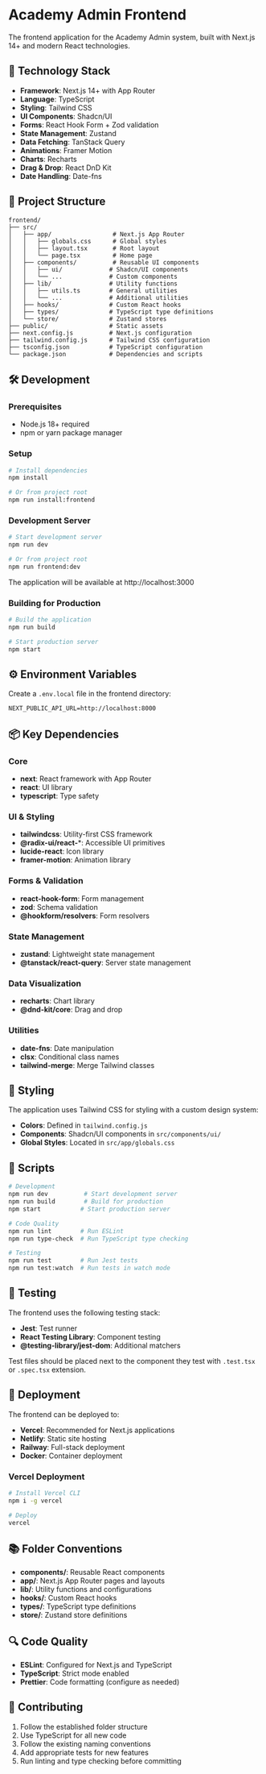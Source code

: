 # Academy Admin Frontend

The frontend application for the Academy Admin system, built with Next.js 14+ and modern React technologies.

## 🚀 Technology Stack

- **Framework**: Next.js 14+ with App Router
- **Language**: TypeScript
- **Styling**: Tailwind CSS
- **UI Components**: Shadcn/UI
- **Forms**: React Hook Form + Zod validation
- **State Management**: Zustand
- **Data Fetching**: TanStack Query
- **Animations**: Framer Motion
- **Charts**: Recharts
- **Drag & Drop**: React DnD Kit
- **Date Handling**: Date-fns

## 📁 Project Structure

```
frontend/
├── src/
│   ├── app/                 # Next.js App Router
│   │   ├── globals.css      # Global styles
│   │   ├── layout.tsx       # Root layout
│   │   └── page.tsx         # Home page
│   ├── components/          # Reusable UI components
│   │   ├── ui/             # Shadcn/UI components
│   │   └── ...             # Custom components
│   ├── lib/                # Utility functions
│   │   ├── utils.ts        # General utilities
│   │   └── ...             # Additional utilities
│   ├── hooks/              # Custom React hooks
│   ├── types/              # TypeScript type definitions
│   └── store/              # Zustand stores
├── public/                 # Static assets
├── next.config.js          # Next.js configuration
├── tailwind.config.js      # Tailwind CSS configuration
├── tsconfig.json           # TypeScript configuration
└── package.json            # Dependencies and scripts
```

## 🛠️ Development

### Prerequisites
- Node.js 18+ required
- npm or yarn package manager

### Setup
```bash
# Install dependencies
npm install

# Or from project root
npm run install:frontend
```

### Development Server
```bash
# Start development server
npm run dev

# Or from project root
npm run frontend:dev
```

The application will be available at http://localhost:3000

### Building for Production
```bash
# Build the application
npm run build

# Start production server
npm start
```

## ⚙️ Environment Variables

Create a `.env.local` file in the frontend directory:

```env
NEXT_PUBLIC_API_URL=http://localhost:8000
```

## 📦 Key Dependencies

### Core
- **next**: React framework with App Router
- **react**: UI library
- **typescript**: Type safety

### UI & Styling
- **tailwindcss**: Utility-first CSS framework
- **@radix-ui/react-***: Accessible UI primitives
- **lucide-react**: Icon library
- **framer-motion**: Animation library

### Forms & Validation
- **react-hook-form**: Form management
- **zod**: Schema validation
- **@hookform/resolvers**: Form resolvers

### State Management
- **zustand**: Lightweight state management
- **@tanstack/react-query**: Server state management

### Data Visualization
- **recharts**: Chart library
- **@dnd-kit/core**: Drag and drop

### Utilities
- **date-fns**: Date manipulation
- **clsx**: Conditional class names
- **tailwind-merge**: Merge Tailwind classes

## 🎨 Styling

The application uses Tailwind CSS for styling with a custom design system:

- **Colors**: Defined in `tailwind.config.js`
- **Components**: Shadcn/UI components in `src/components/ui/`
- **Global Styles**: Located in `src/app/globals.css`

## 🔧 Scripts

```bash
# Development
npm run dev          # Start development server
npm run build        # Build for production
npm start           # Start production server

# Code Quality
npm run lint        # Run ESLint
npm run type-check  # Run TypeScript type checking

# Testing
npm run test        # Run Jest tests
npm run test:watch  # Run tests in watch mode
```

## 🧪 Testing

The frontend uses the following testing stack:

- **Jest**: Test runner
- **React Testing Library**: Component testing
- **@testing-library/jest-dom**: Additional matchers

Test files should be placed next to the component they test with `.test.tsx` or `.spec.tsx` extension.

## 🚀 Deployment

The frontend can be deployed to:

- **Vercel**: Recommended for Next.js applications
- **Netlify**: Static site hosting
- **Railway**: Full-stack deployment
- **Docker**: Container deployment

### Vercel Deployment
```bash
# Install Vercel CLI
npm i -g vercel

# Deploy
vercel
```

## 📚 Folder Conventions

- **components/**: Reusable React components
- **app/**: Next.js App Router pages and layouts
- **lib/**: Utility functions and configurations
- **hooks/**: Custom React hooks
- **types/**: TypeScript type definitions
- **store/**: Zustand store definitions

## 🔍 Code Quality

- **ESLint**: Configured for Next.js and TypeScript
- **TypeScript**: Strict mode enabled
- **Prettier**: Code formatting (configure as needed)

## 🤝 Contributing

1. Follow the established folder structure
2. Use TypeScript for all new code
3. Follow the existing naming conventions
4. Add appropriate tests for new features
5. Run linting and type checking before committing